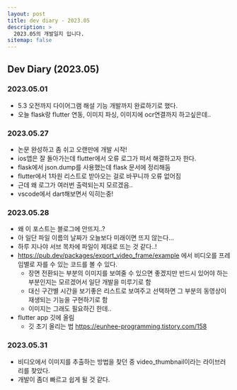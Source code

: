 ```yaml
---
layout: post
title: dev diary - 2023.05
description: >
  2023.05의 개발일지 입니다.
sitemap: false
---
```


## Dev Diary (2023.05)

### 2023.05.01

- 5.3 오전까지 다이어그램 해설 기능 개발까지 완료하기로 했다.
- 오늘 flask랑 flutter 연동, 이미지 파싱, 이미지에 ocr연결까지 하고싶은데..

### 2023.05.27

- 논문 완성하고 좀 쉬고 오랜만에 개발 시작!
- ios앱은 잘 돌아가는데 flutter에서 오류 로그가 떠서 해결하고자 한다.
- flask에서 json.dump를 사용했는데 flask 문서에 정리해둠
- flutter에서 1차원 리스트로 받아오는 걸로 바꾸니까 오류 없어짐
- 근데 왜 로그가 여러번 출력되는지 모르겠음..
- vscode에서 dart해보면서 익히는중!

### 2023.05.28

- 왜 이 포스트는 블로그에 안뜨지..?
- 아 일단 파일 이름의 날짜가 오늘보다 미래이면 뜨지 않는다...
- 하루 지나야 서브 목차에 파일이 제대로 뜨는 것 같다..!
- <url>https://pub.dev/packages/export_video_frame/example</url> 에서 비디오를 프레임별로 자를 수 있는 코드를 볼 수 있다.
    - 장면 전환되는 부분의 이미지를 보여줄 수 있으면 좋겠지만 반드시 있어야 하는 부분인지는 모르겠어서 일단 개발을 미루기로 함
    - 대신 구간별 시간을 보기좋은 리스트로 보여주고 선택하면 그 부분의 동영상이 재생되는 기능을 구현하기로 함
    - 이미지는 그래도 필요하긴 한데..
- flutter app 깃에 올림
    - 깃 초기 올리는 법 <url>https://eunhee-programming.tistory.com/158</url>

### 2023.05.31

- 비디오에서 이미지를 추출하는 방법을 찾던 중 video_thumbnail이라는 라이브러리를 찾았다.
- 개발이 좀더 빠르고 쉽게 될 것 같다.

